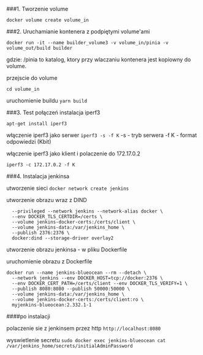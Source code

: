 ###1. Tworzenie volume

`docker volume create volume_in`

###2. Uruchamianie kontenera z podpiętymi volume'ami

`docker run -it --name builder_volume3 -v volume_in/pinia -v volume_out/build builder`

gdzie: /pinia to katalog, ktory przy wlaczaniu kontenera jest kopiowny do volume.

przejscie do volume 
```cd ..
cd volume_in
```

uruchomienie buildu
`yarn build`

###3. Test połączeń
instalacja iperf3
```apt-get update
apt-get install iperf3
```

włączenie iperf3 jako serwer
`iperf3 -s -f K`
-s - tryb serwera
-f K - format odpowiedzi (Kbit)

włączenie iperf3 jako klient i polaczenie do 172.17.0.2

`iperf3 -c 172.17.0.2 -f K`

###4. Instalacja jenkinsa

utworzenie sieci
`docker network create jenkins`

utworzenie obrazu wraz z DIND
```docker run --name jenkins-docker --rm --detach \
  --privileged --network jenkins --network-alias docker \
  --env DOCKER_TLS_CERTDIR=/certs \
  --volume jenkins-docker-certs:/certs/client \
  --volume jenkins-data:/var/jenkins_home \
  --publish 2376:2376 \
  docker:dind --storage-driver overlay2
```

utworzenie obrazu jenkinsa - w pliku Dockerfile

uruchomienie obrazu z Dockerfile
```
docker run --name jenkins-blueocean --rm --detach \
  --network jenkins --env DOCKER_HOST=tcp://docker:2376 \
  --env DOCKER_CERT_PATH=/certs/client --env DOCKER_TLS_VERIFY=1 \
  --publish 8080:8080 --publish 50000:50000 \
  --volume jenkins-data:/var/jenkins_home \
  --volume jenkins-docker-certs:/certs/client:ro \
  myjenkins-blueocean:2.332.1-1
```

####po instalacji

polaczenie sie z jenkinsem przez http
`http://localhost:8080`

wyswietlenie secretu
`sudo docker exec jenkins-blueocean cat /var/jenkins_home/secrets/initialAdminPassword`



